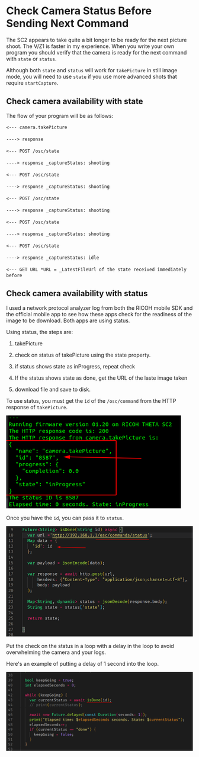 
# Check Camera Status Before Sending Next Command

The SC2 appears to take quite a bit longer to be ready for the next picture shoot. The V/Z1 is faster in my experience. When you write your own program you should verify that the camera
is ready for the next command with `state` or `status`.

Although both `state` and `status` will work for 
`takePicture` in still image mode, you will need to 
use `state` if you use more advanced shots that require `startCapture`.

## Check camera availability with state

The flow of your program will be as follows:

    <--- camera.takePicture

    ----> response

    <--- POST /osc/state

    ----> response _captureStatus: shooting

    <--- POST /osc/state

    ----> response _captureStatus: shooting

    <--- POST /osc/state

    ----> response _captureStatus: shooting

    <--- POST /osc/state

    ----> response _captureStatus: shooting

    <--- POST /osc/state

    ----> response _captureStatus: idle

    <--- GET URL *URL = _LatestFileUrl of the state received immediately before

## Check camera availability with status

I used a network protocol analyzer log from both the RICOH mobile SDK and the official mobile app to see how these apps check for the readiness of the image to be download.  Both apps are using status. 

Using status, the steps are:

1. takePicture

2. check on status of takePicture using the state property.

3. if status shows state as inProgress, repeat check

4. If the status shows state as done, get the URL of the laste image taken

5. download file and save to disk.

To use status, you must get the `id` of the `/osc/command` from the HTTP response of `takePicture`.

![camera status id](images/camera-status/status-id.png)

Once you have the `id`, you can pass it to `status`.

![camera status response](images/camera-status/status-response.png)

Put the check on the status in a loop with a delay in the loop to avoid overwhelming the camera and your logs.  

Here's an example of putting a delay of 1 second into the loop.

![camera status loop](images/camera-status/status-loop.png)
